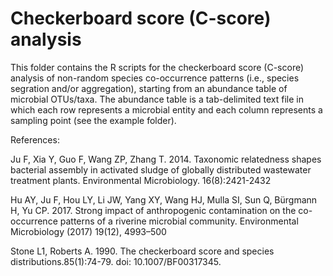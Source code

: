 # Checkerboard score (C-score) analysis
This folder contains the R scripts for the checkerboard score (C-score) analysis of non-random species co-occurrence patterns (i.e., species segration and/or aggregation), starting from an abundance table of microbial OTUs/taxa. The abundance table is a tab-delimited text file in which each row represents a microbial entity and each column represents a sampling point (see the example folder).

References:

Ju F, Xia Y, Guo F, Wang ZP, Zhang T. 2014. Taxonomic relatedness shapes bacterial assembly in activated sludge of globally distributed wastewater treatment plants. Environmental Microbiology. 16(8):2421-2432

Hu AY, Ju F, Hou LY, Li JW, Yang XY, Wang HJ, Mulla SI, Sun Q, Bürgmann H, Yu CP. 2017. Strong impact of anthropogenic contamination on the co-occurrence patterns of a riverine microbial community. Environmental Microbiology (2017) 19(12), 4993–500

Stone L1, Roberts A. 1990. The checkerboard score and species distributions.85(1):74-79. doi: 10.1007/BF00317345.
